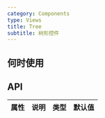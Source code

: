 ```yaml
---
category: Components
type: Views
title: Tree
subtitle: 树形控件
---
```



## 何时使用


## API



属性 | 说明 | 类型 | 默认值
-----|-----|-----|------

